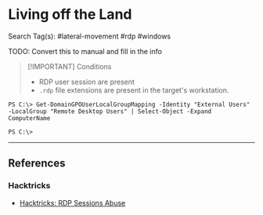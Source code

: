 # Living off the Land

Search Tag(s): #lateral-movement #rdp #windows

TODO: Convert this to manual and fill in the info


> [!IMPORTANT] Conditions
> - RDP user session are present
> - `.rdp` file extensions are present in the target's workstation.

```
PS C:\> Get-DomainGPOUserLocalGroupMapping -Identity "External Users" -LocalGroup "Remote Desktop Users" | Select-Object -Expand ComputerName

PS C:\> 
```

---
## References

### Hacktricks

- [Hacktricks: RDP Sessions Abuse](https://book.hacktricks.wiki/en/windows-hardening/active-directory-methodology/rdp-sessions-abuse.html)